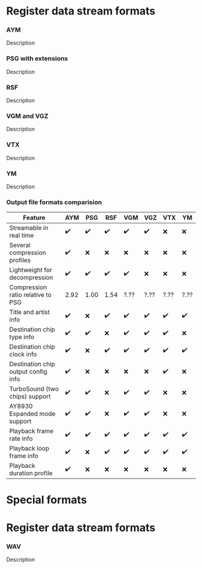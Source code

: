 # Register data stream formats

### AYM

Description

### PSG with extensions

Description

### RSF

Description

### VGM and VGZ

Description

### VTX

Description

### YM

Description

### Output file formats comparision

Feature|AYM|PSG|RSF|VGM|VGZ|VTX|YM
-|-|-|-|-|-|-|-
Streamable in real time|:heavy_check_mark:|:heavy_check_mark:|:heavy_check_mark:|:heavy_check_mark:|:heavy_check_mark:|:x:|:x:
Several compression profiles|:heavy_check_mark:|:x:|:x:|:x:|:x:|:x:|:x:
Lightweight for decompression|:heavy_check_mark:|:heavy_check_mark:|:heavy_check_mark:|:heavy_check_mark:|:x:|:x:|:x:
Compression ratio relative to PSG|2.92|1.00|1.54|?.??|?.??|?.??|?.??
Title and artist info|:heavy_check_mark:|:x:|:heavy_check_mark:|:heavy_check_mark:|:heavy_check_mark:|:heavy_check_mark:|:heavy_check_mark:
Destination chip type info|:heavy_check_mark:|:heavy_check_mark:|:x:|:heavy_check_mark:|:heavy_check_mark:|:heavy_check_mark:|:x:
Destination chip clock info|:heavy_check_mark:|:x:|:heavy_check_mark:|:heavy_check_mark:|:heavy_check_mark:|:heavy_check_mark:|:heavy_check_mark:
Destination chip output config info|:heavy_check_mark:|:x:|:x:|:x:|:x:|:heavy_check_mark:|:x:
TurboSound (two chips) support|:heavy_check_mark:|:heavy_check_mark:|:x:|:heavy_check_mark:|:heavy_check_mark:|:x:|:x:
AY8930 Expanded mode support|:heavy_check_mark:|:heavy_check_mark:|:x:|:heavy_check_mark:|:heavy_check_mark:|:x:|:x:
Playback frame rate info|:heavy_check_mark:|:heavy_check_mark:|:heavy_check_mark:|:heavy_check_mark:|:heavy_check_mark:|:heavy_check_mark:|:heavy_check_mark:
Playback loop frame info|:heavy_check_mark:|:x:|:heavy_check_mark:|:heavy_check_mark:|:heavy_check_mark:|:heavy_check_mark:|:heavy_check_mark:
Playback duration profile|:heavy_check_mark:|:x:|:x:|:x:|:x:|:x:|:x:

# Special formats

# Register data stream formats

### WAV

Description
